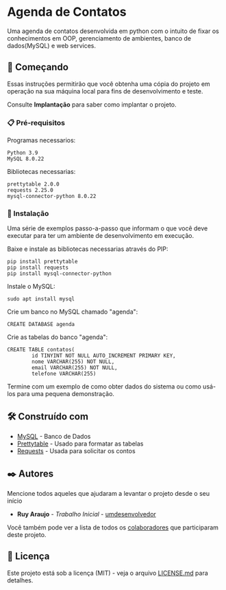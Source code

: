 # Agenda de Contatos

Uma agenda de contatos desenvolvida em python com o intuito de fixar os conhecimentos em OOP, gerenciamento de ambientes, banco de dados(MySQL) e web services.

## 🚀 Começando

Essas instruções permitirão que você obtenha uma cópia do projeto em operação na sua máquina local para fins de desenvolvimento e teste.

Consulte **Implantação** para saber como implantar o projeto.

### 📋 Pré-requisitos

Programas necessarios:

```
Python 3.9
MySQL 8.0.22
```

Bibliotecas necessarias: 

```
prettytable 2.0.0
requests 2.25.0
mysql-connector-python 8.0.22
```

### 🔧 Instalação

Uma série de exemplos passo-a-passo que informam o que você deve executar para ter um ambiente de desenvolvimento em execução.

Baixe e instale as bibliotecas necessarias através do PIP:

```
pip install prettytable
pip install requests 
pip install mysql-connector-python
```

Instale o MySQL:

```
sudo apt install mysql
```
Crie um banco no MySQL chamado "agenda":

```
CREATE DATABASE agenda
```
Crie as tabelas do banco "agenda":

```
CREATE TABLE contatos(
        id TINYINT NOT NULL AUTO_INCREMENT PRIMARY KEY,
        nome VARCHAR(255) NOT NULL,
        email VARCHAR(255) NOT NULL,
        telefone VARCHAR(255)
```
Termine com um exemplo de como obter dados do sistema ou como usá-los para uma pequena demonstração.

## 🛠️ Construído com

* [MySQL](https://www.mysql.com/) - Banco de Dados
* [Prettytable](https://pypi.org/project/prettytable/) - Usado para formatar as tabelas
* [Requests](https://pypi.org/project/requests/) - Usada para solicitar os contos

## ✒️ Autores

Mencione todos aqueles que ajudaram a levantar o projeto desde o seu início

* **Ruy Araujo** - *Trabalho Inicial* - [umdesenvolvedor](https://github.com/Ruy-Araujo)

Você também pode ver a lista de todos os [colaboradores](https://github.com/usuario/projeto/colaboradores) que participaram deste projeto.

## 📄 Licença

Este projeto está sob a licença (MIT) - veja o arquivo [LICENSE.md](https://github.com/usuario/projeto/licenca) para detalhes.


